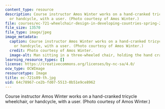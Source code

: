 ```yaml
---
content_type: resource
description: Course instructor Amos Winter works on a hand-cranked tricycle wheelchair,
  or handcycle, with a user. (Photo courtesy of Amos Winter.)
file: courses/ec-721-wheelchair-design-in-developing-countries-spring-2009/64c78967ce2bfd0755130b51e9ce8962_ec-721s09-th.jpg
file_size: 13570
file_type: image/jpeg
image_metadata:
  caption: Course instructor Amos Winter works on a hand-cranked tricycle wheelchair,
    or handcycle, with a user. (Photo courtesy of Amos Winter.)
  credit: Photo courtesy of Amos Winter.
  image-alt: Man sitting in a three-wheeled chair, holding the hand crank component.
learning_resource_types: []
license: https://creativecommons.org/licenses/by-nc-sa/4.0/
ocw_type: OCWImage
resourcetype: Image
title: ec-721s09-th.jpg
uid: 64c78967-ce2b-fd07-5513-0b51e9ce8962
---
```

Course instructor Amos Winter works on a hand-cranked tricycle wheelchair, or handcycle, with a user. (Photo courtesy of Amos Winter.)